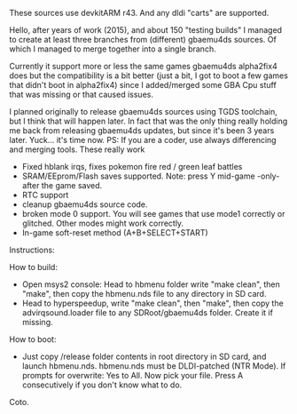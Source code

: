 These sources use devkitARM r43. And any dldi "carts" are supported.

Hello, after years of work (2015), and about 150 "testing builds" I managed to create at least three branches from (different) gbaemu4ds sources. Of which I managed to merge together into
a single branch.

Currently it support more or less the same games gbaemu4ds alpha2fix4 does but the compatibility is a bit better (just a bit, I got to boot a few games that didn't boot in alpha2fix4) since 
I added/merged some GBA Cpu stuff that was missing or that caused issues.

I planned originally to release gbaemu4ds sources using TGDS toolchain, but I think that will happen later. 
In fact that was the only thing really holding me back from releasing gbaemu4ds updates, but since it's been 3 years later. Yuck... it's time now.
PS: If you are a coder, use always differencing and merging tools. These really work

- Fixed hblank irqs, fixes pokemon fire red / green leaf battles
- SRAM/EEprom/Flash saves supported. Note: press Y mid-game -only- after the game saved. 
- RTC support
- cleanup gbaemu4ds source code. 
- broken mode 0 support. You will see games that use mode1 correctly or glitched. Other modes might work correctly.
- In-game soft-reset method (A+B+SELECT+START)

Instructions:

How to build: 
 - Open msys2 console: Head to hbmenu folder write "make clean", then "make", then copy the hbmenu.nds file to any directory in SD card.
 - Head to hyperspeedup, write "make clean", then "make", then copy the advirqsound.loader file to any SDRoot/gbaemu4ds folder. Create it if missing.
 

How to boot: 
 - Just copy /release folder contents in root directory in SD card, and launch hbmenu.nds. hbmenu.nds must be DLDI-patched (NTR Mode). If prompts for overwrite: Yes to All. 
   Now pick your file. Press A consecutively if you don't know what to do.
 
 
 Coto.